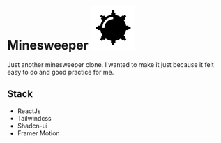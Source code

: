 

# Minesweeper <img src='./public/naval-mine.svg' alt='naval-mine' height='100' width='100' />

Just another minesweeper clone. I wanted to make it just because it felt easy to do and good practice for me.

## Stack
- ReactJs
- Tailwindcss
- Shadcn-ui
- Framer Motion
